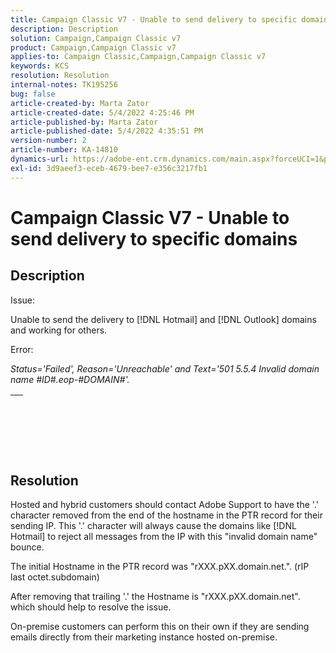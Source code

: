 ```yaml
---
title: Campaign Classic V7 - Unable to send delivery to specific domains
description: Description
solution: Campaign,Campaign Classic v7
product: Campaign,Campaign Classic v7
applies-to: Campaign Classic,Campaign,Campaign Classic v7
keywords: KCS
resolution: Resolution
internal-notes: TK195256
bug: false
article-created-by: Marta Zator
article-created-date: 5/4/2022 4:25:46 PM
article-published-by: Marta Zator
article-published-date: 5/4/2022 4:35:51 PM
version-number: 2
article-number: KA-14810
dynamics-url: https://adobe-ent.crm.dynamics.com/main.aspx?forceUCI=1&pagetype=entityrecord&etn=knowledgearticle&id=071673d8-c6cb-ec11-a7b5-6045bd00d4f5
exl-id: 3d9aeef3-eceb-4679-bee7-e356c3217fb1
---
```

# Campaign Classic V7 - Unable to send delivery to specific domains

## Description


Issue:

Unable to send the delivery to [!DNL Hotmail] and [!DNL Outlook] domains and working for others.



Error:

*Status='Failed', Reason='Unreachable' and Text='501 5.5.4 Invalid domain name #ID#.eop-#DOMAIN#'.*


|   |
| --- |

<br><br> <br>

## Resolution


Hosted and hybrid customers should contact Adobe Support to have the '.' character removed from the end of the hostname in the PTR record for their sending IP. This '.' character will always cause the domains like [!DNL Hotmail] to reject all messages from the IP with this "invalid domain name" bounce.

The initial Hostname in the PTR record was "rXXX.pXX.domain.net.". (rIP last octet.subdomain)

After removing that trailing '.' the Hostname is "rXXX.pXX.domain.net". which should help to resolve the issue.

On-premise customers can perform this on their own if they are sending emails directly from their marketing instance hosted on-premise.
